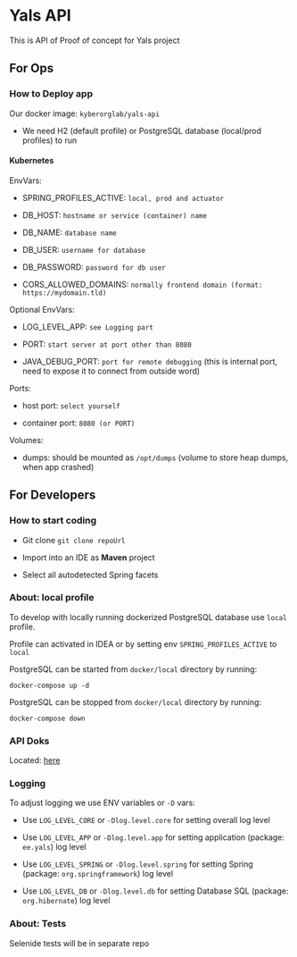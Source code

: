 # Yals API 
This is API of Proof of concept for Yals project 

## For Ops
### How to Deploy app
Our docker image: `kyberorglab/yals-api`

* We need H2 (default profile) or PostgreSQL database (local/prod profiles) to run

#### Kubernetes

EnvVars: 

* SPRING_PROFILES_ACTIVE: `local, prod and actuator`

* DB_HOST: `hostname or service (container) name`

* DB_NAME: `database name`

* DB_USER: `username for database`

* DB_PASSWORD: `password for db user`

* CORS_ALLOWED_DOMAINS: `normally frontend domain (format: https://mydomain.tld)`

Optional EnvVars: 

* LOG_LEVEL_APP: `see Logging part`

* PORT: `start server at port other than 8080 `

* JAVA_DEBUG_PORT: `port for remote debugging` (this is internal port, need to expose it to connect from outside word)

Ports: 

* host port: `select yourself`

* container port: `8080 (or PORT)`

Volumes:

* dumps: should be mounted as `/opt/dumps` (volume to store heap dumps, when app crashed)

## For Developers
### How to start coding

* Git clone ``` git clone repoUrl ```

* Import into an IDE as **Maven** project

* Select all autodetected Spring facets

### About: local profile
To develop with locally running dockerized PostgreSQL database use `local` profile.

Profile can activated in IDEA or by setting env `SPRING_PROFILES_ACTIVE` to `local`

PostgreSQL can be started from `docker/local` directory by running:

```shell script
docker-compose up -d
``` 

PostgreSQL can be stopped from `docker/local` directory by running:

```shell script
docker-compose down
```

### API Doks
Located: [here](http://localhost:8080/api.html)

### Logging
To adjust logging we use ENV variables or `-D` vars: 

* Use `LOG_LEVEL_CORE` or `-Dlog.level.core` for setting overall log level

* Use `LOG_LEVEL_APP` or `-Dlog.level.app` for setting application (package: `ee.yals`) log level

* Use `LOG_LEVEL_SPRING` or `-Dlog.level.spring` for setting Spring (package: `org.springframework`) log level

* Use `LOG_LEVEL_DB` or `-Dlog.level.db` for setting Database SQL (package: `org.hibernate`) log level

### About: Tests

Selenide tests will be in separate repo
